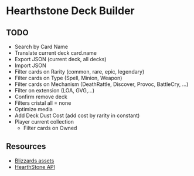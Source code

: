 Hearthstone Deck Builder
========================

TODO
----

- Search by Card Name
- Translate current deck card.name
- Export JSON (current deck, all decks)
- Import JSON
- Filter cards on Rarity (common, rare, epic, legendary)
- Filter cards on Type (Spell, Minion, Weapon)
- Filter cards on Mechanism (DeathRattle, Discover, Provoc, BattleCry, ...)
- Filter on extension (LOA, GVG,...)
- Confirm remove deck
- Filters cristal all = none
- Optimize media
- Add Deck Dust Cost (add cost by rarity in constant)
- Player current collection
  - Filter cards on Owned

Resources
---------

- [Blizzards assets](http://blizzard.gamespress.com)
- [HearthStone API](https://market.mashape.com/omgvamp/hearthstone)
